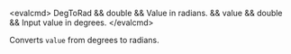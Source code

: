 \<evalcmd\> DegToRad && double && Value in radians. && value && double && Input value in degrees. \</evalcmd\>

Converts `value` from degrees to radians.
